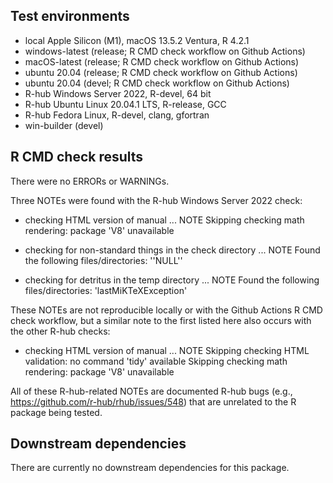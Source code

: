 ## Test environments
* local Apple Silicon (M1), macOS 13.5.2 Ventura, R 4.2.1
* windows-latest (release; R CMD check workflow on Github Actions)
* macOS-latest (release; R CMD check workflow on Github Actions)
* ubuntu 20.04 (release; R CMD check workflow on Github Actions)
* ubuntu 20.04 (devel; R CMD check workflow on Github Actions)
* R-hub Windows Server 2022, R-devel, 64 bit
* R-hub Ubuntu Linux 20.04.1 LTS, R-release, GCC
* R-hub Fedora Linux, R-devel, clang, gfortran
* win-builder (devel) 

## R CMD check results
There were no ERRORs or WARNINGs.

Three NOTEs were found with the R-hub Windows Server 2022 check:

* checking HTML version of manual ... NOTE
  Skipping checking math rendering: package 'V8' unavailable

* checking for non-standard things in the check directory ... NOTE
  Found the following files/directories:
    ''NULL''

* checking for detritus in the temp directory ... NOTE
  Found the following files/directories:
    'lastMiKTeXException'
    
These NOTEs are not reproducible locally or with the Github Actions R CMD check workflow, but a similar note to the first listed here also occurs with the other R-hub checks:

* checking HTML version of manual ... NOTE
  Skipping checking HTML validation: no command 'tidy' available
  Skipping checking math rendering: package 'V8' unavailable
  
All of these R-hub-related NOTEs are documented R-hub bugs (e.g., https://github.com/r-hub/rhub/issues/548) that are unrelated to the R package being tested.


## Downstream dependencies
There are currently no downstream dependencies for this package.
